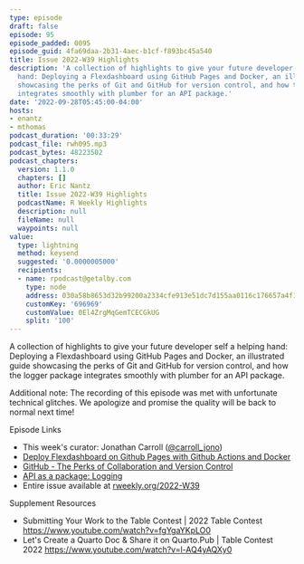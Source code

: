 ```yaml
---
type: episode
draft: false
episode: 95
episode_padded: 0095
episode_guid: 4fa69daa-2b31-4aec-b1cf-f893bc45a540
title: Issue 2022-W39 Highlights
description: 'A collection of highlights to give your future developer self a helping
  hand: Deploying a Flexdashboard using GitHub Pages and Docker, an illustrated guide
  showcasing the perks of Git and GitHub for version control, and how the logger package
  integrates smoothly with plumber for an API package.'
date: '2022-09-28T05:45:00-04:00'
hosts:
- enantz
- mthomas
podcast_duration: '00:33:29'
podcast_file: rwh095.mp3
podcast_bytes: 48223502
podcast_chapters:
  version: 1.1.0
  chapters: []
  author: Eric Nantz
  title: Issue 2022-W39 Highlights
  podcastName: R Weekly Highlights
  description: null
  fileName: null
  waypoints: null
value:
  type: lightning
  method: keysend
  suggested: '0.0000005000'
  recipients:
  - name: rpodcast@getalby.com
    type: node
    address: 030a58b8653d32b99200a2334cfe913e51dc7d155aa0116c176657a4f1722677a3
    customKey: '696969'
    customValue: 0El4ZrgMqGemTCECGkUG
    split: '100'
---
```

A collection of highlights to give your future developer self a helping
hand: Deploying a Flexdashboard using GitHub Pages and Docker, an
illustrated guide showcasing the perks of Git and GitHub for version
control, and how the logger package integrates smoothly with plumber for
an API package.

Additional note: The recording of this episode was met with unfortunate
technical glitches. We apologize and promise the quality will be back to
normal next time!

Episode Links

-   This week's curator: Jonathan Carroll
    (<a href="https://twitter.com/carroll_jono"
    rel="nofollow">@carroll_jono</a>)
-   <a href="https://github.com/RamiKrispin/deploy-flex-actions"
    rel="nofollow">Deploy Flexdashboard on Github Pages with Github Actions
    and Docker</a>
-   <a
    href="https://cosimameyer.com/post/git-the-perks-of-collaboration-and-version-control/"
    rel="nofollow">GitHub - The Perks of Collaboration and Version
    Control</a>
-   <a href="https://www.jumpingrivers.com/blog/api-as-a-package-logging/"
    rel="nofollow">API as a package: Logging</a>
-   Entire issue available at
    <a href="https://rweekly.org/2022-W39.html"
    rel="nofollow">rweekly.org/2022-W39</a>

Supplement Resources

-   Submitting Your Work to the Table Contest | 2022 Table Contest
    <a href="https://www.youtube.com/watch?v=fgYgaYKpLO0"
    rel="nofollow">https://www.youtube.com/watch?v=fgYgaYKpLO0</a>
-   Let's Create a Quarto Doc & Share it on Quarto.Pub | Table Contest
    2022 <a href="https://www.youtube.com/watch?v=l-AQ4yAQXy0"
    rel="nofollow">https://www.youtube.com/watch?v=l-AQ4yAQXy0</a>
